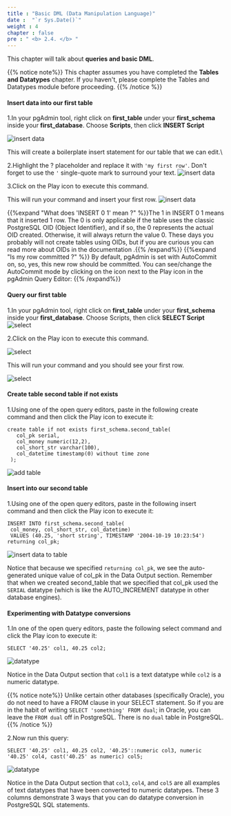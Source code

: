 ```yaml
---
title : "Basic DML (Data Manipulation Language)"
date :  "`r Sys.Date()`" 
weight : 4 
chapter : false
pre : " <b> 2.4. </b> "
---
```


 This chapter will talk about **queries and basic DML**.
 
 {{% notice note%}}
 This chapter assumes you have completed the **Tables and Datatypes** chapter. If you haven't, please complete the Tables and Datatypes module before proceeding.
 {{% /notice %}}

#### Insert data into our first table
 1.In your pgAdmin tool, right click on **first_table** under your **first_schema** inside your **first_database**. Choose **Scripts**, then click **INSERT Script**

 ![insert data](/images/2/2-4/16.png)

 This will create a boilerplate insert statement for our table that we can edit.\

 2.Highlight the ? placeholder and replace it with `'my first row'`. Don't forget to use the `'` single-quote mark to surround your text.
 ![insert data](/images/2/2-4/17.png)

 
 3.Click on the Play icon to execute this command.

 This will run your command and insert your first row.
 ![insert data](/images/2/2-4/18.png)

 

 {{%expand "What does 'INSERT 0 1' mean ?" %}}The 1 in INSERT 0 1 means that it inserted 1 row. The 0 is only applicable if the table uses the classic PostgreSQL OID (Object Identifier), and if so, the 0 represents the actual OID created. Otherwise, it will always return the value 0. These days you probably will not create tables using OIDs, but if you are curious you can read more about OIDs in the documentation .{{% /expand%}}
 {{%expand "Is my row committed ?" %}}
 By default, pgAdmin is set with AutoCommit on, so, yes, this new row should be committed. You can see/change the AutoCommit mode by clicking on the icon next to the Play icon in the pgAdmin Query Editor:
 {{% /expand%}}

#### Query our first table

 1.In your pgAdmin tool, right click on **first_table** under your **first_schema** inside your **first_database**. Choose Scripts, then click **SELECT Script**
 ![select](/images/2/2-4/19.png)

 2.Click on the Play icon to execute this command.

  ![select](/images/2/2-4/20.png)

 This will run your command and you should see your first row.

 ![select](/images/2/2-4/21.png)


#### Create table second table if not exists
 1.Using one of the open query editors, paste in the following create command and then click the Play icon to execute it:
 ``` 
 create table if not exists first_schema.second_table(
    col_pk serial,
    col_money numeric(12,2),
    col_short_str varchar(100),
    col_datetime timestamp(0) without time zone
  );
 ```
 ![add table](/images/2/2-4/22.png)

#### Insert into our second table
 1.Using one of the open query editors, paste in the following insert command and then click the Play icon to execute it:

 ```
 INSERT INTO first_schema.second_table(
  col_money, col_short_str, col_datetime)
  VALUES (40.25, 'short string', TIMESTAMP '2004-10-19 10:23:54') 
 returning col_pk;
 ```
  ![insert data to table](/images/2/2-4/23.png)

 Notice that because we specified `returning col_pk`, we see the auto-generated unique value of col_pk in the Data Output section. Remember that when we created second_table that we specified that col_pk used the `SERIAL` datatype (which is like the AUTO_INCREMENT datatype in other database engines).

#### Experimenting with Datatype conversions
 1.In one of the open query editors, paste the following select command and click the Play icon to execute it:
 ```
 SELECT '40.25' col1, 40.25 col2;
 ```
 ![datatype](/images/2/2-4/24.png)

 Notice in the Data Output section that `col1` is a text datatype while `col2` is a numeric datatype.

 {{% notice note%}}
 Unlike certain other databases (specifically Oracle), you do not need to have a FROM clause in your SELECT statement. So if you are in the habit of writing `SELECT 'something' FROM dual`; in Oracle, you can leave the `FROM dual` off in PostgreSQL. There is no `dual` table in PostgreSQL.
 {{% /notice %}}

 2.Now run this query:

 ```
 SELECT '40.25' col1, 40.25 col2, '40.25'::numeric col3, numeric '40.25' col4, cast('40.25' as numeric) col5;
 ```
 ![datatype](/images/2/2-4/25.png)

 Notice in the Data Output section that `col3`, `col4`, and `col5` are all examples of text datatypes that have been converted to numeric datatypes. These 3 columns demonstrate 3 ways that you can do datatype conversion in PostgreSQL SQL statements.